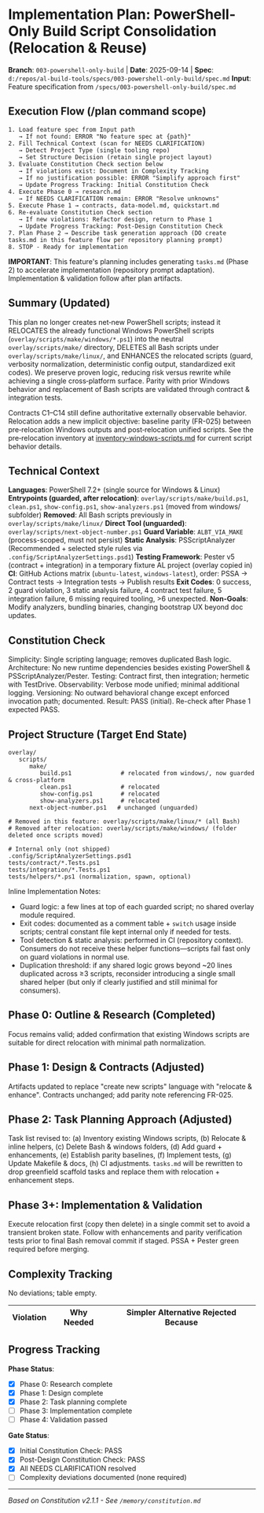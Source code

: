# Implementation Plan: PowerShell-Only Build Script Consolidation (Relocation & Reuse)

**Branch**: `003-powershell-only-build` | **Date**: 2025-09-14 | **Spec**: `d:/repos/al-build-tools/specs/003-powershell-only-build/spec.md`
**Input**: Feature specification from `/specs/003-powershell-only-build/spec.md`

## Execution Flow (/plan command scope)
```
1. Load feature spec from Input path
   → If not found: ERROR "No feature spec at {path}"
2. Fill Technical Context (scan for NEEDS CLARIFICATION)
   → Detect Project Type (single tooling repo)
   → Set Structure Decision (retain single project layout)
3. Evaluate Constitution Check section below
   → If violations exist: Document in Complexity Tracking
   → If no justification possible: ERROR "Simplify approach first"
   → Update Progress Tracking: Initial Constitution Check
4. Execute Phase 0 → research.md
   → If NEEDS CLARIFICATION remain: ERROR "Resolve unknowns"
5. Execute Phase 1 → contracts, data-model.md, quickstart.md
6. Re-evaluate Constitution Check section
   → If new violations: Refactor design, return to Phase 1
   → Update Progress Tracking: Post-Design Constitution Check
7. Plan Phase 2 → Describe task generation approach (DO create tasks.md in this feature flow per repository planning prompt)
8. STOP - Ready for implementation
```

**IMPORTANT**: This feature's planning includes generating `tasks.md` (Phase 2) to accelerate implementation (repository prompt adaptation). Implementation & validation follow after plan artifacts.

## Summary (Updated)
This plan no longer creates net‑new PowerShell scripts; instead it RELOCATES the already functional Windows PowerShell scripts (`overlay/scripts/make/windows/*.ps1`) into the neutral `overlay/scripts/make/` directory, DELETES all Bash scripts under `overlay/scripts/make/linux/`, and ENHANCES the relocated scripts (guard, verbosity normalization, deterministic config output, standardized exit codes). We preserve proven logic, reducing risk versus rewrite while achieving a single cross‑platform surface. Parity with prior Windows behavior and replacement of Bash scripts are validated through contract & integration tests.

Contracts C1–C14 still define authoritative externally observable behavior. Relocation adds a new implicit objective: baseline parity (FR-025) between pre‑relocation Windows outputs and post‑relocation unified scripts. See the pre‑relocation inventory at [inventory-windows-scripts.md](file:///d:/repos/al-build-tools/specs/003-powershell-only-build/inventory-windows-scripts.md) for current script behavior details.

## Technical Context
**Languages**: PowerShell 7.2+ (single source for Windows & Linux)
**Entrypoints (guarded, after relocation)**: `overlay/scripts/make/build.ps1`, `clean.ps1`, `show-config.ps1`, `show-analyzers.ps1` (moved from windows/ subfolder)
**Removed**: All Bash scripts previously in `overlay/scripts/make/linux/`
**Direct Tool (unguarded)**: `overlay/scripts/next-object-number.ps1`
**Guard Variable**: `ALBT_VIA_MAKE` (process-scoped, must not persist)
**Static Analysis**: PSScriptAnalyzer (Recommended + selected style rules via `.config/ScriptAnalyzerSettings.psd1`)
**Testing Framework**: Pester v5 (contract + integration) in a temporary fixture AL project (overlay copied in)
**CI**: GitHub Actions matrix (`ubuntu-latest`, `windows-latest`), order: PSSA → Contract tests → Integration tests → Publish results
**Exit Codes**: 0 success, 2 guard violation, 3 static analysis failure, 4 contract test failure, 5 integration failure, 6 missing required tooling, >6 unexpected.
**Non-Goals**: Modify analyzers, bundling binaries, changing bootstrap UX beyond doc updates.

## Constitution Check
Simplicity: Single scripting language; removes duplicated Bash logic.
Architecture: No new runtime dependencies besides existing PowerShell & PSScriptAnalyzer/Pester.
Testing: Contract first, then integration; hermetic with TestDrive.
Observability: Verbose mode unified; minimal additional logging.
Versioning: No outward behavioral change except enforced invocation path; documented.
Result: PASS (initial). Re-check after Phase 1 expected PASS.

## Project Structure (Target End State)
```
overlay/
   scripts/
      make/
         build.ps1              # relocated from windows/, now guarded & cross-platform
         clean.ps1              # relocated
         show-config.ps1        # relocated
         show-analyzers.ps1     # relocated
      next-object-number.ps1   # unchanged (unguarded)

# Removed in this feature: overlay/scripts/make/linux/* (all Bash)
# Removed after relocation: overlay/scripts/make/windows/ (folder deleted once scripts moved)

# Internal only (not shipped)
.config/ScriptAnalyzerSettings.psd1
tests/contract/*.Tests.ps1
tests/integration/*.Tests.ps1
tests/helpers/*.ps1 (normalization, spawn, optional)
```

Inline Implementation Notes:
- Guard logic: a few lines at top of each guarded script; no shared overlay module required.
- Exit codes: documented as a comment table + `switch` usage inside scripts; central constant file kept internal only if needed for tests.
- Tool detection & static analysis: performed in CI (repository context). Consumers do not receive these helper functions—scripts fail fast only on guard violations in normal use.
- Duplication threshold: if any shared logic grows beyond ~20 lines duplicated across ≥3 scripts, reconsider introducing a single small shared helper (but only if clearly justified and still minimal for consumers).

## Phase 0: Outline & Research (Completed)
Focus remains valid; added confirmation that existing Windows scripts are suitable for direct relocation with minimal path normalization.

## Phase 1: Design & Contracts (Adjusted)
Artifacts updated to replace "create new scripts" language with "relocate & enhance". Contracts unchanged; add parity note referencing FR-025.

## Phase 2: Task Planning Approach (Adjusted)
Task list revised to: (a) Inventory existing Windows scripts, (b) Relocate & inline helpers, (c) Delete Bash & windows folders, (d) Add guard + enhancements, (e) Establish parity baselines, (f) Implement tests, (g) Update Makefile & docs, (h) CI adjustments.
`tasks.md` will be rewritten to drop greenfield scaffold tasks and replace them with relocation + enhancement steps.

## Phase 3+: Implementation & Validation
Execute relocation first (copy then delete) in a single commit set to avoid a transient broken state. Follow with enhancements and parity verification tests prior to final Bash removal commit if staged. PSSA + Pester green required before merging.

## Complexity Tracking
No deviations; table empty.

| Violation | Why Needed | Simpler Alternative Rejected Because |
|-----------|------------|---------------------------------------|

## Progress Tracking
**Phase Status**:
- [x] Phase 0: Research complete
- [x] Phase 1: Design complete
- [x] Phase 2: Task planning complete
- [ ] Phase 3: Implementation complete
- [ ] Phase 4: Validation passed

**Gate Status**:
- [x] Initial Constitution Check: PASS
- [x] Post-Design Constitution Check: PASS
- [x] All NEEDS CLARIFICATION resolved
- [ ] Complexity deviations documented (none required)

---
*Based on Constitution v2.1.1 - See `/memory/constitution.md`*
